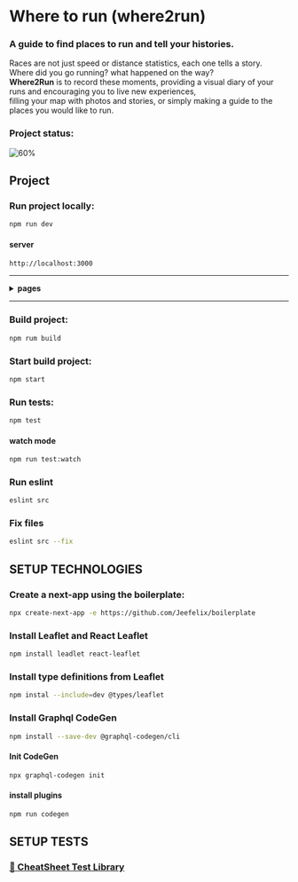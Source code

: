 # Where to run (where2run)
<h3>A guide to find places to run and tell your histories.</h3>
<p>Races are not just speed or distance statistics, each one tells a story.<br/>
Where did you go running? what happened on the way?<br/>
<b>Where2Run</b> is to record these moments, providing a visual diary of your runs and encouraging you to live new experiences,<br/>
filling your map with photos and stories, or simply making a guide to the places you would like to run.</p>

### Project status:
![60%](https://progress-bar.dev/60)

## Project

### Run project locally:

```sh
npm run dev
```

#### server

```sh
http://localhost:3000
```

---

<details><summary><b> pages</b></summary>
<p>

- http://localhost:3000/terms-of-service
- http://localhost:3000/about
- http://localhost:3000/place/minhocao
- http://localhost:3000/place/ega-marina
- http://localhost:3000/place/maspalomas

</p>
</details>

---

### Build project:
```sh
npm rum build
```

### Start build project:
```sh
npm start
```

### Run tests:
```sh
npm test
```
#### watch mode
```sh
npm run test:watch
```

### Run eslint
```sh
eslint src
```

### Fix files
```sh
eslint src --fix
```

## SETUP TECHNOLOGIES

### Create a next-app using the boilerplate:

```sh
npx create-next-app -e https://github.com/Jeefelix/boilerplate
```

### Install Leaflet and React Leaflet

```sh
npm install leadlet react-leaflet
```

### Install type definitions from Leaflet
```sh
npm instal --include=dev @types/leaflet
```

### Install Graphql CodeGen
```sh
npm install --save-dev @graphql-codegen/cli
```

#### Init CodeGen
```sh
npx graphql-codegen init
```
#### install plugins
```sh
npm run codegen
```

## SETUP TESTS

<a href= "https://github.com/testing-library/react-testing-library/blob/main/other/cheat-sheet.pdf"><h3>🐐 CheatSheet Test Library</h3></a>
